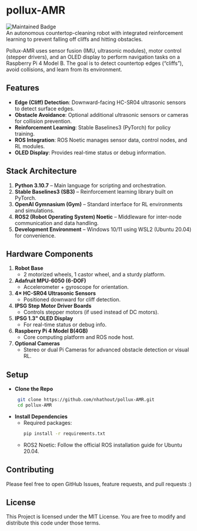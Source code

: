 # pollux-AMR
![Maintained Badge](https://img.shields.io/badge/maintained-building-yellow)<br>
An autonomous countertop-cleaning robot with integrated reinforcement learning to prevent falling off cliffs and hitting obstacles.

Pollux-AMR uses sensor fusion (IMU, ultrasonic modules), motor control (stepper drivers), and an OLED display to perform navigation tasks on a Raspberry Pi 4 Model B. The goal is to detect countertop edges (“cliffs”), avoid collisions, and learn from its environment.

## Features
- **Edge (Cliff) Detection**: Downward-facing HC-SR04 ultrasonic sensors to detect surface edges.  
- **Obstacle Avoidance**: Optional additional ultrasonic sensors or cameras for collision prevention.  
- **Reinforcement Learning**: Stable Baselines3 (PyTorch) for policy training.  
- **ROS Integration**: ROS Noetic manages sensor data, control nodes, and RL modules.  
- **OLED Display**: Provides real-time status or debug information.

## Stack Architecture
1. **Python 3.10.7** – Main language for scripting and orchestration.  
2. **Stable Baselines3 (SB3)** – Reinforcement learning library built on PyTorch.  
3. **OpenAI Gymnasium (Gym)** – Standard interface for RL environments and simulations.  
4. **ROS2 (Robot Operating System) Noetic** – Middleware for inter-node communication and data handling.  
5. **Development Environment** – Windows 10/11 using WSL2 (Ubuntu 20.04) for convenience.

## Hardware Components
1. **Robot Base**  
   - 2 motorized wheels, 1 castor wheel, and a sturdy platform.  
2. **Adafruit MPU-6050 (6-DOF)**  
   - Accelerometer + gyroscope for orientation.  
3. **4× HC-SR04 Ultrasonic Sensors**  
   - Positioned downward for cliff detection.  
4. **IPSG Step Motor Driver Boards**  
   - Controls stepper motors (if used instead of DC motors).  
5. **IPSG 1.3" OLED Display**  
   - For real-time status or debug info.  
6. **Raspberry Pi 4 Model B(4GB)**  
   - Core computing platform and ROS node host.  
7. **Optional Cameras**  
   - Stereo or dual Pi Cameras for advanced obstacle detection or visual RL.

## Setup
- **Clone the Repo**
  ```bash
   git clone https://github.com/nhathout/pollux-AMR.git
   cd pollux-AMR
  ```
- **Install Dependencies**
  - Required packages:
    ```bash
    pip install -r requirements.txt
    ```
  - ROS2 Noetic: Follow the official ROS installation guide for Ubuntu 20.04.

## Contributing
Please feel free to open GitHub Issues, feature requests, and pull requests :)

## License 
This Project is licensed under the MIT License. You are free to modify and distribute this code under those terms.
